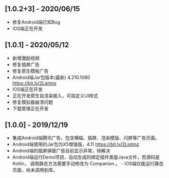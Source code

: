 ## [1.0.2+3] - 2020/06/15
- 修复Android端已知Bug
- IOS端正在开发

## [1.0.1] - 2020/05/12
- 新增激励视频
- 修复插屏广告
- 修复原生模板广告
- Android端Jar包版本(最新) 4.210.1080  
https://bit.ly/2Liptmz
- IOS端正在开发
- 正在开发原生自渲染接入，可自定义UI样式
- 修复模拟器崩溃问题
- 下载管理正在开发

## [1.0.0] - 2019/12/19
- 集成Android端腾讯广告，包含横幅、插屏、渲染模版、闪屏等广告页面。
- Android端使用的Jar包为X5增强版，4.11 
https://bit.ly/2Liptmz
- Android端的插屏弹窗广告目前显示异常，待解决
- Android端运行Demo项目，自动生成的绑定插件类是Java文件，而源码是Kotlin， 调用静态方法需要手动修改为 Companion 。 - IOS端仅能运行静态页面，尚未调用到库。